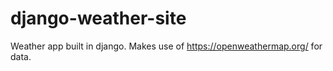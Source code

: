 # django-weather-site
Weather app built in django. Makes use of https://openweathermap.org/ for data.
